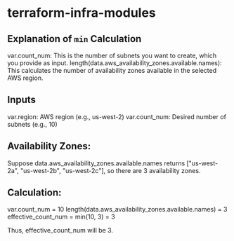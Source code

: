 # terraform-infra-modules

## Explanation of `min` Calculation
var.count_num: This is the number of subnets you want to create, which you provide as input.
length(data.aws_availability_zones.available.names): This calculates the number of availability zones available in the selected AWS region.

## Inputs

var.region: AWS region (e.g., us-west-2)
var.count_num: Desired number of subnets (e.g., 10)

## Availability Zones:

Suppose data.aws_availability_zones.available.names returns ["us-west-2a", "us-west-2b", "us-west-2c"], so there are 3 availability zones.

## Calculation:

var.count_num = 10
length(data.aws_availability_zones.available.names) = 3
effective_count_num = min(10, 3) = 3

Thus, effective_count_num will be 3.


